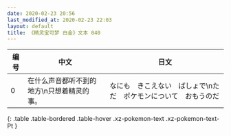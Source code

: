 ```yaml
---
date: 2020-02-23 20:56
last_modified_at: 2020-02-23 22:03
layout: default
title: 《精灵宝可梦 白金》文本 040
---
```

| 编号 | 中文 | 日文 |
| ---- | ---- | ---- |
| 0 | 在什么声音都听不到的地方\n只想着精灵的事。 | なにも　きこえない　ばしょで\nただ　ポケモンについて　おもうのだ |
{: .table .table-bordered .table-hover .xz-pokemon-text .xz-pokemon-text-Pt }